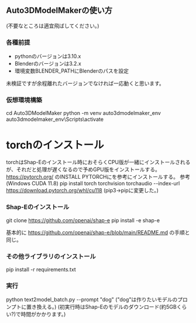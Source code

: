 ## Auto3DModelMakerの使い方
(不要なところは適宜飛ばしてください。)

### 各種前提
- pythonのバージョンは3.10.x 
- Blenderのバージョンは3.2.x
- 環境変数BLENDER_PATHにBlenderのパスを設定

未検証ですが余程離れたバージョンでなければ一応動くと思います。

### 仮想環境構築
cd Auto3DModelMaker
python -m venv auto3dmodelmaker_env
auto3dmodelmaker_env\Scripts\activate

# torchのインストール
torchはShap-Eのインストール時におそらくCPU版が一緒にインストールされるが、それだと処理が遅くなるので予めGPU版をインストールする。
https://pytorch.org/
のINSTALL PYTORCHにを参考にインストールする。
参考(Windows CUDA 11.8)
pip install torch torchvision torchaudio --index-url https://download.pytorch.org/whl/cu118
(pip3->pipに変更した。)

### Shap-Eのインストール
git clone https://github.com/openai/shap-e
pip install -e shap-e

基本的に
https://github.com/openai/shap-e/blob/main/README.md
の手順と同じ。

### その他ライブラリのインストール
pip install -r requirements.txt

### 実行
python text2model_batch.py --prompt "dog"
("dog"は作りたいモデルのプロンプトに置き換える。)
(初実行時はShap-Eのモデルのダウンロード(約5GBくらい?)で時間がかかります。)
